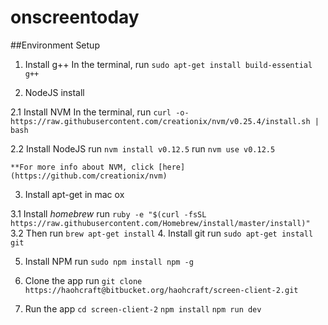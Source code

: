 # onscreentoday

##Environment Setup
1. Install g++
  In the terminal, run `sudo apt-get install build-essential g++`
  
2. NodeJS install

  2.1 Install NVM
    In the terminal, run `curl -o- https://raw.githubusercontent.com/creationix/nvm/v0.25.4/install.sh | bash`

  2.2 Install NodeJS
    run `nvm install v0.12.5`
    run `nvm use v0.12.5`
    
    **For more info about NVM, click [here](https://github.com/creationix/nvm)
3. Install apt-get in mac ox

  3.1 Install *homebrew*
    run `ruby -e "$(curl -fsSL https://raw.githubusercontent.com/Homebrew/install/master/install)"`
  3.2 Then run `brew apt-get install`
4. Install git
  run `sudo apt-get install git`
  
5. Install NPM
 run `sudo npm install npm -g`

6. Clone the app
  run `git clone https://haohcraft@bitbucket.org/haohcraft/screen-client-2.git`
7. Run the app
  `cd screen-client-2`
  `npm install`
  `npm run dev`
